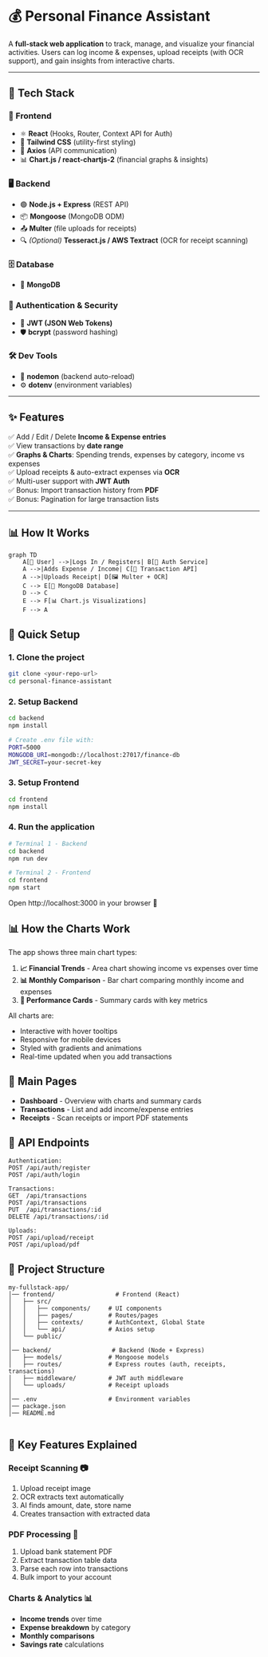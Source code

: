 # 💰 Personal Finance Assistant  

A **full-stack web application** to track, manage, and visualize your financial activities. Users can log income & expenses, upload receipts (with OCR support), and gain insights from interactive charts.  

---

## 🚀 Tech Stack  

### 🎨 Frontend  
- ⚛️ **React** (Hooks, Router, Context API for Auth)  
- 🎨 **Tailwind CSS** (utility-first styling)  
- 🔗 **Axios** (API communication)  
- 📊 **Chart.js / react-chartjs-2** (financial graphs & insights)  

### 🖥️ Backend  
- 🟢 **Node.js + Express** (REST API)  
- 📦 **Mongoose** (MongoDB ODM)  
- 📤 **Multer** (file uploads for receipts)  
- 🔍 *(Optional)* **Tesseract.js / AWS Textract** (OCR for receipt scanning)  

### 🗄️ Database  
- 🍃 **MongoDB**  

### 🔐 Authentication & Security  
- 🔑 **JWT (JSON Web Tokens)**  
- 🛡️ **bcrypt** (password hashing)  

### 🛠️ Dev Tools  
- 🔄 **nodemon** (backend auto-reload)  
- ⚙️ **dotenv** (environment variables)  

---

## ✨ Features  

✅ Add / Edit / Delete **Income & Expense entries**  
✅ View transactions by **date range**  
✅ **Graphs & Charts**: Spending trends, expenses by category, income vs expenses  
✅ Upload receipts & auto-extract expenses via **OCR**  
✅ Multi-user support with **JWT Auth**  
✅ Bonus: Import transaction history from **PDF**  
✅ Bonus: Pagination for large transaction lists  

---

## 📊 How It Works  

```mermaid
graph TD
    A[👤 User] -->|Logs In / Registers| B[🔑 Auth Service]
    A -->|Adds Expense / Income| C[📝 Transaction API]
    A -->|Uploads Receipt| D[🖼️ Multer + OCR]
    C --> E[🍃 MongoDB Database]
    D --> C
    E --> F[📊 Chart.js Visualizations]
    F --> A

```
## 🚀 Quick Setup

### 1. Clone the project
```bash
git clone <your-repo-url>
cd personal-finance-assistant
```

### 2. Setup Backend
```bash
cd backend
npm install

# Create .env file with:
PORT=5000
MONGODB_URI=mongodb://localhost:27017/finance-db
JWT_SECRET=your-secret-key
```

### 3. Setup Frontend
```bash
cd frontend
npm install
```

### 4. Run the application
```bash
# Terminal 1 - Backend
cd backend
npm run dev

# Terminal 2 - Frontend  
cd frontend
npm start
```

Open http://localhost:3000 in your browser 🎉

## 📊 How the Charts Work

The app shows three main chart types:

1. **📈 Financial Trends** - Area chart showing income vs expenses over time
2. **📊 Monthly Comparison** - Bar chart comparing monthly income and expenses  
3. **🎯 Performance Cards** - Summary cards with key metrics

All charts are:
- Interactive with hover tooltips
- Responsive for mobile devices
- Styled with gradients and animations
- Real-time updated when you add transactions

## 📱 Main Pages

- **Dashboard** - Overview with charts and summary cards
- **Transactions** - List and add income/expense entries
- **Receipts** - Scan receipts or import PDF statements

## 🔧 API Endpoints

```
Authentication:
POST /api/auth/register
POST /api/auth/login

Transactions:
GET  /api/transactions
POST /api/transactions
PUT  /api/transactions/:id
DELETE /api/transactions/:id

Uploads:
POST /api/upload/receipt
POST /api/upload/pdf
```

## 📁 Project Structure

```
my-fullstack-app/
│── frontend/                 # Frontend (React)
│   ├── src/
│   │   ├── components/     # UI components
│   │   ├── pages/          # Routes/pages
│   │   ├── contexts/       # AuthContext, Global State
│   │   └── api/            # Axios setup
│   └── public/
│
│── backend/                 # Backend (Node + Express)
│   ├── models/             # Mongoose models
│   ├── routes/             # Express routes (auth, receipts, transactions)
│   ├── middleware/         # JWT auth middleware
│   └── uploads/            # Receipt uploads
│
│── .env                    # Environment variables
│── package.json
│── README.md


```

## 🎯 Key Features Explained

### Receipt Scanning 📷
1. Upload receipt image
2. OCR extracts text automatically  
3. AI finds amount, date, store name
4. Creates transaction with extracted data

### PDF Processing 📑
1. Upload bank statement PDF
2. Extract transaction table data
3. Parse each row into transactions
4. Bulk import to your account

### Charts & Analytics 📊
- **Income trends** over time
- **Expense breakdown** by category
- **Monthly comparisons** 
- **Savings rate** calculations







